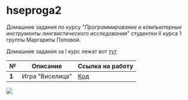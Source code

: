 # hseproga2
Домашние задания по курсу "*Программирование и компьютерные инструменты лингвистического исследования*" студентки II курса 1 группы Маргариты Поповой.

Домашние задания за I курс лежат вот [тут](https://github.com/bravobaker/hseprog)

__№__|__Описание__|__Ссылка на работу__
---|---|---
__1__|Игра "Виселица"|[Код]()

![](https://www.google.ru/search?q=xkcd+meme+github&newwindow=1&source=lnms&tbm=isch&sa=X&ved=0ahUKEwizwp-jyczdAhVKxIsKHXa-C0sQ_AUIDigB&biw=1440&bih=826#imgrc=Y-Alg8pz-lx3TM:)
